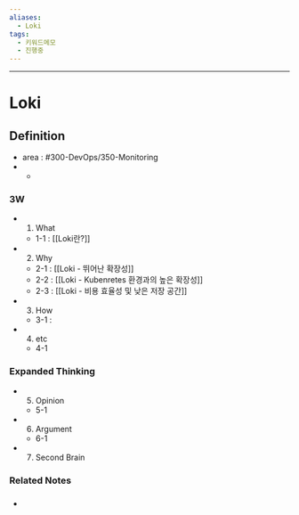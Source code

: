```yaml
---
aliases:
  - Loki
tags:
  - 키워드메모
  - 진행중
---
```


---

# Loki

## Definition
- area : #300-DevOps/350-Monitoring 
- -

### 3W
- 1. What
	-  1-1 : [[Loki란?]]
- 2. Why
	- 2-1 : [[Loki - 뛰어난 확장성]]
	- 2-2 : [[Loki - Kubenretes 환경과의 높은 확장성]]
	- 2-3 : [[Loki - 비용 효율성 및 낮은 저장 공간]]
- 3. How
	- 3-1 : 
- 4. etc
	- 4-1

### Expanded Thinking
- 5. Opinion
	- 5-1
- 6. Argument
	- 6-1
- 7. Second Brain

### Related Notes
- ###